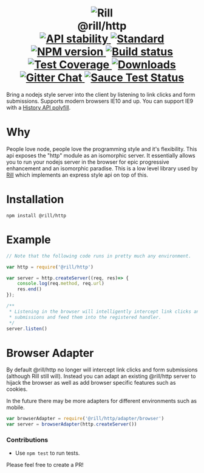 <h1 align="center">
  <!-- Logo -->
  <img src="https://raw.githubusercontent.com/rill-js/rill/master/Rill-Icon.jpg" alt="Rill"/>
  <br/>
  @rill/http
	<br/>

  <!-- Stability -->
  <a href="https://nodejs.org/api/documentation.html#documentation_stability_index">
    <img src="https://img.shields.io/badge/stability-stable-brightgreen.svg?style=flat-square" alt="API stability"/>
  </a>
  <!-- Standard -->
  <a href="https://github.com/feross/standard">
    <img src="https://img.shields.io/badge/code%20style-standard-brightgreen.svg?style=flat-square" alt="Standard"/>
  </a>
  <!-- NPM version -->
  <a href="https://npmjs.org/package/@rill/http">
    <img src="https://img.shields.io/npm/v/@rill/http.svg?style=flat-square" alt="NPM version"/>
  </a>
  <!-- Travis build -->
  <a href="https://travis-ci.org/rill-js/http">
  <img src="https://img.shields.io/travis/rill-js/http.svg?style=flat-square" alt="Build status"/>
  </a>
  <!-- Coveralls coverage -->
  <a href="https://coveralls.io/github/rill-js/http">
    <img src="https://img.shields.io/coveralls/rill-js/http.svg?style=flat-square" alt="Test Coverage"/>
  </a>
  <!-- Downloads -->
  <a href="https://npmjs.org/package/@rill/http">
    <img src="https://img.shields.io/npm/dm/@rill/http.svg?style=flat-square" alt="Downloads"/>
  </a>
  <!-- Gitter chat -->
  <a href="https://gitter.im/rill-js/rill">
    <img src="https://img.shields.io/gitter/room/rill-js/rill.svg?style=flat-square" alt="Gitter Chat"/>
  </a>
  <!-- Saucelabs -->
  <a href="https://saucelabs.com/u/rill-js">
    <img src="https://saucelabs.com/browser-matrix/rill-js.svg" alt="Sauce Test Status"/>
  </a>
</h1>

Bring a nodejs style server into the client by listening to link clicks and form submissions.
Supports modern browsers IE10 and up. You can support IE9 with a [History API polyfill](https://github.com/devote/HTML5-History-API).

# Why
People love node, people love the programming style and it's flexibility. This api exposes the "http" module as an isomorphic server. It essentially allows you to run your nodejs server in the browser for epic progressive enhancement and an isomorphic paradise. This is a low level library used by [Rill](https://github.com/rill-js/rill) which implements an express style api on top of this.

# Installation

```console
npm install @rill/http
```

# Example

```javascript
// Note that the following code runs in pretty much any environment.

var http = require('@rill/http')

var server = http.createServer((req, res)=> {
	console.log(req.method, req.url)
	res.end()
});

/**
 * Listening in the browser will intelligently intercept link clicks and form
 * submissions and feed them into the registered handler.
 */
server.listen()
```

# Browser Adapter
By default @rill/http no longer will intercept link clicks and form submissions (although Rill still will). Instead you can adapt an existing @rill/http server to hijack the browser as well as add browser specific features such as cookies.

In the future there may be more adapters for different environments such as mobile.

```javascript
var browserAdapter = require('@rill/http/adapter/browser')
var server = browserAdapter(http.createServer())
```

### Contributions

* Use `npm test` to run tests.

Please feel free to create a PR!
